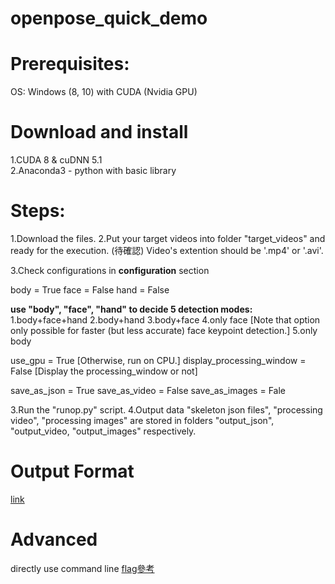 # openpose_quick_demo

# Prerequisites: 
OS: Windows (8, 10) with CUDA (Nvidia GPU)

# Download and install
1.CUDA 8 & cuDNN 5.1<br/>
2.Anaconda3 - python with basic library<br/>

# Steps:
1.Download the files.
2.Put your target videos into folder "target_videos" and ready for the execution.
(待確認) Video's extention should be '.mp4' or '.avi'.

3.Check configurations in **configuration** section

body = True
face = False
hand = False

**use "body", "face", "hand" to decide 5 detection modes:**
1.body+face+hand
2.body+hand
3.body+face
4.only face [Note that option only possible for faster (but less accurate) face keypoint detection.]
5.only body

use_gpu = True [Otherwise, run on CPU.]
display_processing_window = False [Display the processing_window or not]

save_as_json = True
save_as_video = False
save_as_images = Fale

3.Run the "runop.py" script.
4.Output data "skeleton json files", "processing video", "processing images" are stored in folders "output_json", "output_video, "output_images" respectively.

# Output Format
[link](https://github.com/CMU-Perceptual-Computing-Lab/openpose/blob/master/doc/output.md)

# Advanced 
directly use command line 
[flag參考](https://github.com/CMU-Perceptual-Computing-Lab/openpose/blob/master/doc/demo_overview.md)
